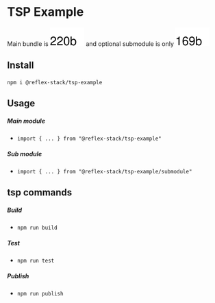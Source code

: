 # TSP Example
Main bundle is <picture style="display: inline-block"><source media="(prefers-color-scheme: dark)" srcset="./reports/main-dark.svg"><img src="./reports/main-light.svg"></picture>
and optional submodule is only <picture style="display: inline-block"><source media="(prefers-color-scheme: dark)" srcset="./reports/submodule-dark.svg"><img src="./reports/submodule-light.svg"></picture>

## Install

`npm i @reflex-stack/tsp-example`

## Usage

##### Main module
- `import { ... } from "@reflex-stack/tsp-example"`

##### Sub module
- `import { ... } from "@reflex-stack/tsp-example/submodule"`

## tsp commands

##### Build
- `npm run build`
##### Test
- `npm run test`
##### Publish
- `npm run publish`
